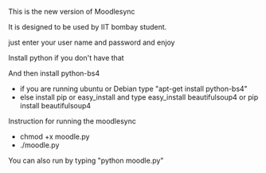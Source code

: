 This is the new version of Moodlesync

It is designed to be used by IIT bombay student.

just enter your user name and password and enjoy

Install python if you don't have that

And then install python-bs4
  - if you are running ubuntu or Debian type
      "apt-get install python-bs4"
  - else install pip or easy_install and type
       easy_install beautifulsoup4 or 
       pip install beautifulsoup4

Instruction for running the moodlesync

  - chmod +x moodle.py
  - ./moodle.py
  
You can also run by typing "python moodle.py" 
